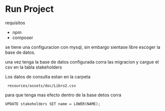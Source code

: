 # Run Project
 
 requisitos
 - npm
 - composer

se tiene una configuracion con mysql, sin embargo sientase libre escoger la base de datos.

una vez tenga la base de datos configurada corra las migracion y cargue el csv en la tabla stakeholders

Los datos de consulta estan en la carpeta
     
     resources/assets/doc/Libro2.csv

para que tenga mas efecto dentro de la base detos corra 

    UPDATE stakeholders SET name = LOWER(NAME);

